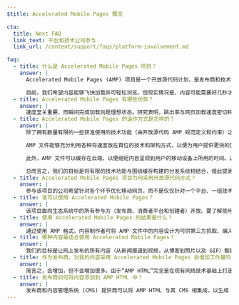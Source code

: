 ```yaml
---
$title: Accelerated Mobile Pages 概览

cta:
  title: Next FAQ
  link_text: 平台和技术公司参与
  link_url: /content/support/faqs/platform-involvement.md

faq:
  - title: 什么是 Accelerated Mobile Pages 项目？
    answer: |
      Accelerated Mobile Pages (AMP) 项目是一个开放源代码计划，是发布商和技术公司围绕面向所有各方（发布商、消费者平台、创建者和用户）优化整个移动内容生态系统的迫切需求展开讨论后得出的结果。

      目前，我们希望内容能够飞快加载并可轻松浏览。但现实情况是，内容可能需要好几秒才能完成加载，或者加载缓慢的网页因为用户放弃浏览而根本没有完成加载。Accelerated Mobile Pages 是几乎瞬间就能完成加载的网页，让我们离面向所有用户打造更好的移动网页这一目标又近了一步。
  - title: Accelerated Mobile Pages 有哪些优势？
    answer: |
      速度至关重要，而瞬间完成加载则是理想状态。研究表明，跳出率与网页加载速度密切相关：网页加载速度越慢，跳出率越高。使用 AMP 格式能够大幅提高内容的吸引力，促使用户浏览更多内容并与之互动。不过，该项目并不只是关注速度和性能。我们还希望推广增强型分发，以便发布商能够充分发挥开放式网络的潜力，使内容能够在各种平台和应用中快速呈现出来，从而通过广告和订阅获得更高收入。
  - title: Accelerated Mobile Pages 的运作方式是怎样的？
    answer: |
      除了拥有数量有限的一些获准使用的技术功能（由开放源代码 AMP 规范定义和约束）之外，Accelerated Mobile Pages 与任何其他 HTML 网页并无二致。就像所有网页一样，Accelerated Mobile Pages 能够在所有新型浏览器或应用网络视图中加载。

      AMP 文件能够充分利用各种将速度放在首位的技术和架构方式，以便为用户提供更快的加载体验。AMP 开发者可以使用非常丰富而且还在不断发展的网络组件库。借助该组件库，AMP 开发者能够嵌入富媒体对象（例如视频和社交信息）、展示广告或收集分析数据。我们的目标不是使内容具有一致的外观和风格，而是在网页之间打造更为常见的技术核心，以便缩短加载时间。

      此外，AMP 文件可以缓存在云端，以便缩短内容呈现到用户的移动设备上所用的时间。通过使用 AMP 格式，内容制作者可将 AMP 文件中的内容设计为可由第三方缓存。在这种框架下，发布商可以继续掌控自己的内容，而平台可以轻松缓存或镜像内容，从而以最快的速度为用户提供内容。Google 提供了可供所有人免费使用的缓存服务，并且所有 AMP 都将由 [Google AMP 缓存服务](https://developers.google.com/amp/cache/)进行缓存。其他公司也可以打造自己的 AMP 缓存服务。

      总而言之，我们的目标是将有限的技术功能与围绕缓存构建的分发系统相结合，借此提高网页性能并使发布商能够发展更多受众。
  - title: Accelerated Mobile Pages 项目为何采用开放源代码方式？
    answer: |
      参与该项目的公司希望针对各个环节优化移动网页，而不是仅仅针对一个平台、一组技术或一组发布商进行优化。通过使该项目采用开放源代码方式，所有人都可以就如何加快移动网页速度分享和贡献自己的想法和代码。我们才刚刚踏上这一征程，并真诚希望其他发布商和技术公司与我们携手同行。
  - title: 谁可以使用 Accelerated Mobile Pages？
    answer: |
      该项目面向生态系统中的所有参与方（发布商、消费者平台和创建者）开放。要了解使用 AMP 的部分公司和网站，请前往[“Who”页面](/zh_cn/support/faqs/supported-platforms.html)。
  - title: 使用 Accelerated Mobile Pages 的结果是什么？
    answer: |
      通过使用 AMP 格式，内容制作者可将 AMP 文件中的内容设计为可供第三方抓取、编入索引/展示（遵循漫游器排除协议）和缓存。
  - title: 哪种内容最适合使用 Accelerated Mobile Pages？
    answer: |
      我们的目标是让网上发布的所有内容（从新闻报道到视频，从博客到照片以及 GIF）都能使用 Accelerated Mobile Pages。
  - title: 作为发布商，对我的内容采用 Accelerated Mobile Pages 会增加工作量吗？
    answer: |
      简言之，会增加，但不会增加很多。由于“AMP HTML”完全是在现有网络技术基础上打造出来的，因此开发流程与发布商如今已在使用的流程完全相同。发布商可以通过 GitHub 熟悉 AMP HTML 规范。已经习惯使用当前流程的发布商很快就能掌握相关技巧。
  - title: 发布商如何将内容添加到 AMP HTML 中？
    answer: |
      发布商和内容管理系统 (CMS) 提供商可以将 AMP HTML 与其 CMS 相集成，以生成 AMP 内容。Automattic 已经发布了 [WordPress AMP 插件](https://wordpress.org/plugins/amp/)，我们希望所有内容管理系统都能添加对 AMP HTML 网页的支持。
---
```

